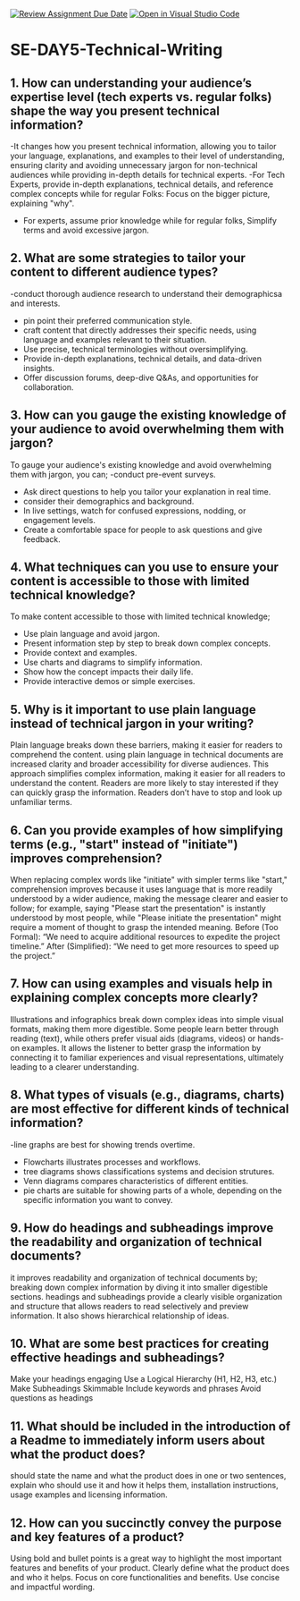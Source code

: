 [![Review Assignment Due Date](https://classroom.github.com/assets/deadline-readme-button-22041afd0340ce965d47ae6ef1cefeee28c7c493a6346c4f15d667ab976d596c.svg)](https://classroom.github.com/a/zsAR-pyY)
[![Open in Visual Studio Code](https://classroom.github.com/assets/open-in-vscode-2e0aaae1b6195c2367325f4f02e2d04e9abb55f0b24a779b69b11b9e10269abc.svg)](https://classroom.github.com/online_ide?assignment_repo_id=18439424&assignment_repo_type=AssignmentRepo)
# SE-DAY5-Technical-Writing
## 1. How can understanding your audience’s expertise level (tech experts vs. regular folks) shape the way you present technical information?
-It changes how you present technical information, allowing you to tailor your language, explanations, and examples to their level of understanding, ensuring clarity and avoiding unnecessary jargon for non-technical audiences while providing in-depth details for technical experts. 
-For Tech Experts, provide in-depth explanations, technical details, and reference complex concepts while for regular Folks: Focus on the bigger picture, explaining "why".
- For experts, assume prior knowledge while for regular folks, Simplify terms and  avoid excessive jargon.
  
## 2. What are some strategies to tailor your content to different audience types?
-conduct thorough audience research to understand their demographicsa and interests.
- pin point their preferred communication style.
- craft content that directly addresses their specific needs, using language and examples relevant to their situation.
- Use precise, technical terminologies without oversimplifying.
- Provide in-depth explanations, technical details, and data-driven insights.
- Offer discussion forums, deep-dive Q&As, and opportunities for collaboration.
  
## 3. How can you gauge the existing knowledge of your audience to avoid overwhelming them with jargon?
To gauge your audience's existing knowledge and avoid overwhelming them with jargon, you can;
-conduct pre-event surveys.
- Ask direct questions to  help you tailor your explanation in real time.
- consider their demographics and background.
- In live settings, watch for confused expressions, nodding, or engagement levels.
- Create a comfortable space for people to ask questions and give feedback.
  
## 4. What techniques can you use to ensure your content is accessible to those with limited technical knowledge?
To make content accessible to those with limited technical knowledge;
- Use plain language and avoid jargon.
- Present information step by step to break down complex concepts.
- Provide context and examples.
- Use charts and diagrams to simplify information.
- Show how the concept impacts their daily life.
- Provide interactive demos or simple exercises.

## 5. Why is it important to use plain language instead of technical jargon in your writing?
Plain language breaks down these barriers, making it easier for readers to comprehend the content.
using plain language in technical documents are increased clarity and broader accessibility for diverse audiences. 
This approach simplifies complex information, making it easier for all readers to understand the content.
Readers are more likely to stay interested if they can quickly grasp the information.
Readers don’t have to stop and look up unfamiliar terms.

## 6. Can you provide examples of how simplifying terms (e.g., "start" instead of "initiate") improves comprehension?
When replacing complex words like "initiate" with simpler terms like "start," comprehension improves because it uses language that is more readily understood by a wider audience, making the message clearer and easier to follow; for example, saying "Please start the presentation" is instantly understood by most people, while "Please initiate the presentation" might require a moment of thought to grasp the intended meaning. 
 Before (Too Formal): “We need to acquire additional resources to expedite the project timeline.”
After (Simplified): “We need to get more resources to speed up the project.”

## 7. How can using examples and visuals help in explaining complex concepts more clearly?
Illustrations and infographics break down complex ideas into simple visual formats, making them more digestible. 
Some people learn better through reading (text), while others prefer visual aids (diagrams, videos) or hands-on examples. It allows the listener to better grasp the information by connecting it to familiar experiences and visual representations, ultimately leading to a clearer understanding. 

## 8. What types of visuals (e.g., diagrams, charts) are most effective for different kinds of technical information?
-line graphs are best for showing trends overtime.
- Flowcharts illustrates processes and workflows.
- tree diagrams shows classifications systems and decision strutures.
- Venn diagrams compares characteristics  of different entities.
-  pie charts are suitable for showing parts of a whole, depending on the specific information you want to convey.
  
## 9. How do headings and subheadings improve the readability and organization of technical documents?
it improves readability and organization of technical documents by;
breaking down complex information by diving it into smaller digestible sections.
headings and subheadings provide a clearly visible organization and structure that allows readers to read selectively and preview information.
It also shows hierarchical relationship of ideas.

## 10. What are some best practices for creating effective headings and subheadings?
Make your headings engaging
Use a Logical Hierarchy (H1, H2, H3, etc.)
Make Subheadings Skimmable
Include keywords and phrases
Avoid questions as headings

## 11. What should be included in the introduction of a Readme to immediately inform users about what the product does?
should state the name and what the product does in one or two sentences, explain who should use it and how it helps them, installation instructions, usage examples and licensing information.

## 12. How can you succinctly convey the purpose and key features of a product?
Using bold and bullet points is a great way to highlight the most important features and benefits of your product. Clearly define what the product does and who it helps.
Focus on core functionalities and benefits.
 Use concise and impactful wording.
